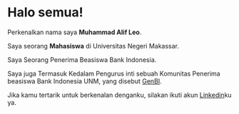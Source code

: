 # Halo semua! 

Perkenalkan nama saya **Muhammad Alif Leo**.<br>

Saya seorang **Mahasiswa** di Universitas Negeri Makassar.<br>

Saya Seorang Penerima Beasiswa Bank Indonesia.<br>

Saya juga Termasuk Kedalam Pengurus inti sebuah Komunitas Penerima beasiswa Bank Indonesia UNM, yang disebut [GenBI](https://www.instagram.com/p/C-xa5_WyMcl/?img_index=6).<br>

Jika kamu tertarik untuk berkenalan denganku, silakan ikuti akun [Linkedin](https://www.linkedin.com/in/muhammad-alif-leo-6b3533231/)ku ya.
